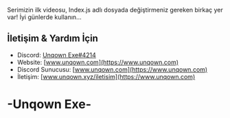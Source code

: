 Serimizin ilk videosu, Index.js adlı dosyada değiştirmeniz gereken birkaç yer var! İyi günlerde kullanın...
## İletişim & Yardım İçin
- Discord: [Unqown Exe#4214](https://discord.com/users/791255637920972801)
- Website: [www.unqown.com](https://www.unqown.com)
- Discord Sunucusu: [www.unqown.com](https://www.unqown.com)
- İletişim: [www.unqown.xyz/iletisim](https://www.unqown.com)

<h1>
-Unqown Exe-
  
  </h1>

